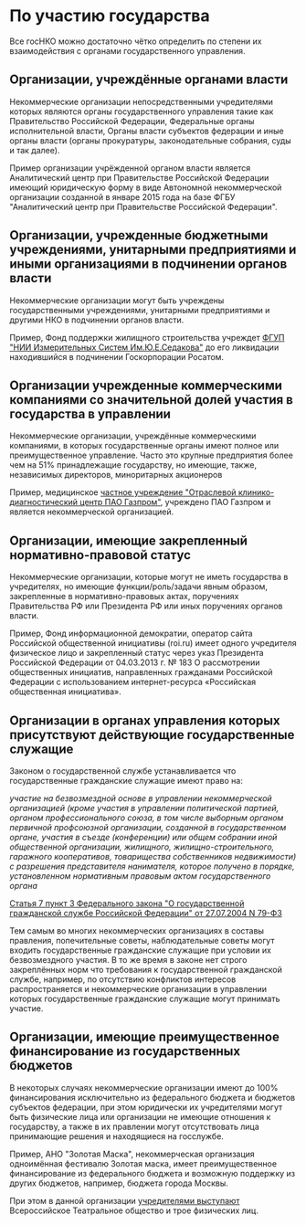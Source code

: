 # По участию государства

Все госНКО можно достаточно чётко определить по степени их взаимодействия с органами государственного управления.

## Организации, учреждённые органами власти

Некоммерческие организации непосредственными учредителями которых являются органы государственного управления такие как Правительство Российской Федерации, Федеральные органы исполнительной власти, Органы власти субъектов федерации и иные органы власти (органы прокуратуры, законодательные собрания, суды и так далее).

Пример организации учрёжденной органом власти является Аналитический центр при Правительстве Российской Федерации имеющий юридическую форму в виде Автономной некоммерческой организации созданной в январе 2015 года на базе ФГБУ "Аналитический центр при Правительстве Российской Федерации".

## Организации, учрежденные бюджетными учреждениями, унитарными предприятиями и иными организациями в подчинении органов власти

Некоммерческие организации могут быть учреждены государственными учреждениями, унитарными предприятиями и другими НКО в подчинении органов власти.

Пример, Фонд поддержки жилищного строительства учреждет [ФГУП "НИИ Измерительных Систем Им.Ю.Е.Седакова"](https://www.atomic-energy.ru/NIIIS) до его ликвидации находившийся в подчинении Госкорпорации Росатом.

## Организации учрежденные коммерческими компаниями со значительной долей участия в государства в управлении

Некоммерческие организации, учреждённые коммерческими компаниями, в которых государственные органы имеют полное или преимущественное управление. Часто это крупные предприятия более чем на 51% принадлежащие государству, но имеющие, также, независимых директоров, миноритарных акционеров

Пример, медицинское [частное учреждение "Отраслевой клинико-диагностический центр ПАО Газпром"](https://openngo.ru/organization/1027739558296/), учреждено ПАО Газпром и является некоммерческой организацией.

## Организации, имеющие закрепленный нормативно-правовой статус

Некоммерческие организации, которые могут не иметь государства в учредителях, но имеющие функции/роль/задачи явным образом, закрепленные в нормативно-правовых актах, поручениях Правительства РФ или Президента РФ или иных поручениях органов власти.

Пример, Фонд информационной демократии, оператор сайта Российской общественной инициативы (roi.ru) имеет одного учредителя физическое лицо и закрепленный статус через указ Президента Российской Федерации от 04.03.2013 г. № 183 О рассмотрении общественных инициатив, направленных гражданами Российской Федерации с использованием интернет-ресурса «Российская общественная инициатива».

## Организации в органах управления которых присутствуют действующие государственные служащие

Законом о государственной службе устанавливается что государственные гражданские служащие имеют право на:

_участие на безвозмездной основе в управлении некоммерческой организацией (кроме участия в управлении политической партией, органом профессионального союза, в том числе выборным органом первичной профсоюзной организации, созданной в государственном органе, участия в съезде (конференции) или общем собрании иной общественной организации, жилищного, жилищно-строительного, гаражного кооперативов, товарищества собственников недвижимости) с разрешения представителя нанимателя, которое получено в порядке, установленном нормативным правовым актом государственного органа_

[Статья 7 пункт 3 Федерального закона "О государственной гражданской службе Российской Федерации" от 27.07.2004 N 79-ФЗ](https://www.consultant.ru/document/Cons_doc_LAW\_48601/e7b86a940bc71a71af7b9288590f1ca92a69d878/)

Тем самым во многих некоммерческих организациях в составы правления, попечительные советы, наблюдательные советы могут входить государственные гражданские служащие при условии их безвозмездного участия. В то же время в законе нет строго закреплённых норм что требования к государственной гражданской службе, например, по отсутствию конфликтов интересов распространяется и некоммерческие организации в управлении которых государственные гражданские служащие могут принимать участие.

## Организации, имеющие преимущественное финансирование из государственных бюджетов

В некоторых случаях некоммерческие организации имеют до 100% финансирования исключительно из федерального бюджета и бюджетов субъектов федерации, при этом юридически их учредителями могут быть физические лица или организации не имеющие отношения к государству, а также в их правлении могут отсутствовать лица принимающие решения и находящиеся на госслужбе.

Пример, АНО "Золотая Маска", некоммерческая организация одноимённая фестивалю Золотая маска, имеет преимущественное финансирование из федерального бюджета и возможную поддержку из других бюджетов, например, бюджета города Москвы.

При этом в данной организации [учредителями выступают](https://openngo.ru/organization/1057749236984/) Всероссийское Театральное общество и трое физических лиц. 